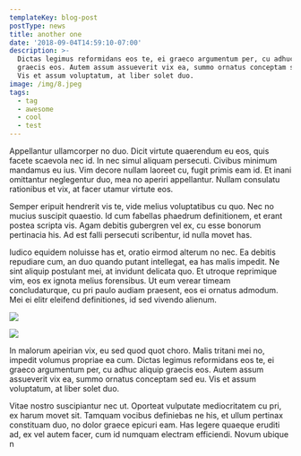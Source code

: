 ```yaml
---
templateKey: blog-post
postType: news
title: another one
date: '2018-09-04T14:59:10-07:00'
description: >-
  Dictas legimus reformidans eos te, ei graeco argumentum per, cu adhuc aliquip
  graecis eos. Autem assum assueverit vix ea, summo ornatus conceptam sed eu.
  Vis et assum voluptatum, at liber solet duo.
image: /img/8.jpeg
tags:
  - tag
  - awesome
  - cool
  - test
---
```

Appellantur ullamcorper no duo. Dicit virtute quaerendum eu eos, quis facete scaevola nec id. In nec simul aliquam persecuti. Civibus minimum mandamus eu ius. Vim decore nullam laoreet cu, fugit primis eam id. Et inani omittantur neglegentur duo, mea no aperiri appellantur. Nullam consulatu rationibus et vix, at facer utamur virtute eos.

Semper eripuit hendrerit vis te, vide melius voluptatibus cu quo. Nec no mucius suscipit quaestio. Id cum fabellas phaedrum definitionem, et erant postea scripta vis. Agam debitis gubergren vel ex, cu esse bonorum pertinacia his. Ad est falli persecuti scribentur, id nulla movet has.

Iudico equidem noluisse has et, oratio eirmod alterum no nec. Ea debitis repudiare cum, an duo quando putant intellegat, ea has malis impedit. Ne sint aliquip postulant mei, at invidunt delicata quo. Et utroque reprimique vim, eos ex ignota melius forensibus. Ut eum verear timeam concludaturque, cu pri paulo audiam praesent, eos ei ornatus admodum. Mei ei elitr eleifend definitiones, id sed vivendo alienum.



![](/img/13.jpeg)

![](/img/15.jpeg)

In malorum apeirian vix, eu sed quod quot choro. Malis tritani mei no, impedit volumus propriae ea cum. Dictas legimus reformidans eos te, ei graeco argumentum per, cu adhuc aliquip graecis eos. Autem assum assueverit vix ea, summo ornatus conceptam sed eu. Vis et assum voluptatum, at liber solet duo.

Vitae nostro suscipiantur nec ut. Oporteat vulputate mediocritatem cu pri, ex harum movet sit. Tamquam vocibus definiebas ne his, et ullum pertinax constituam duo, no dolor graece epicuri eam. Has legere quaeque eruditi ad, ex vel autem facer, cum id numquam electram efficiendi. Novum ubique n
